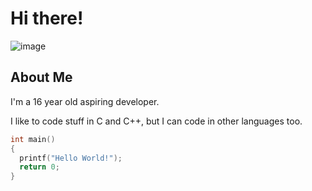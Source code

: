# Hi there!
![image](https://github.com/Vencel01/Vencel01/assets/117198342/d6a46640-64a0-41fa-a76c-3135b5127d4b)
## About Me
I'm a 16 year old aspiring developer.

I like to code stuff in C and C++, but I can code in other languages too.

```C
int main()
{
  printf("Hello World!");
  return 0;
}
